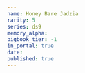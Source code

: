 ```yaml
---
name: Honey Bare Jadzia
rarity: 5
series: ds9
memory_alpha:
bigbook_tier: -1
in_portal: true
date:
published: true
---
```



